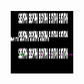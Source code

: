 <p align="center">
  <img width="100" height="100" src="https://github.com/tit-alex/tit-alex/blob/main/assets/giphy.gif">
</p>